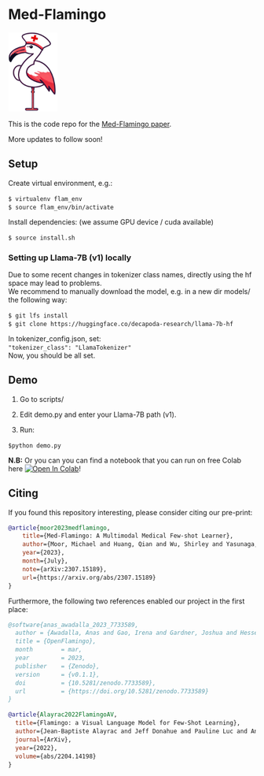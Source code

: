 # Med-Flamingo  

<img src="img/logo.png" width="100">

This is the code repo for the [Med-Flamingo paper](https://arxiv.org/abs/2307.15189).

More updates to follow soon! 



## Setup  

Create virtual environment, e.g.:  

```$ virtualenv flam_env```  
```$ source flam_env/bin/activate```  

Install dependencies: (we assume GPU device / cuda available) 

```$ source install.sh```  


### Setting up Llama-7B (v1) locally  

Due to some recent changes in tokenizer class names, directly using the hf space may lead to problems.  
We recommend to manually download the model, e.g. in a new dir models/ the following way:  

```$ git lfs install```  
```$ git clone https://huggingface.co/decapoda-research/llama-7b-hf```  

In tokenizer_config.json, set:  
```"tokenizer_class": "LlamaTokenizer"```  
Now, you should be all set.

## Demo  

1. Go to scripts/   

2. Edit demo.py and enter your Llama-7B path (v1).  

3. Run:

```$python demo.py``` 


**N.B:** Or you can you can find a notebook that you can run on free Colab here  [![Open In Colab](https://colab.research.google.com/assets/colab-badge.svg)](https://colab.research.google.com/github/Abir196/med-flamingo/blob/master/notebooks/Med_Flamingo_on_free_Colab.ipynb)!


## Citing  


If you found this repository interesting, please consider citing our pre-print:  

```bibtex
@article{moor2023medflamingo,
    title={Med-Flamingo: A Multimodal Medical Few-shot Learner},
    author={Moor, Michael and Huang, Qian and Wu, Shirley and Yasunaga, Michihiro and Zakka, Cyril and Dalmia, Yash and Reis, Eduardo Pontes and Rajpurkar, Pranav and Leskovec, Jure},
    year={2023},
    month={July},
    note={arXiv:2307.15189},
    url={https://arxiv.org/abs/2307.15189}
}  
```

Furthermore, the following two references enabled our project in the first place:  

```bibtex
@software{anas_awadalla_2023_7733589,
  author = {Awadalla, Anas and Gao, Irena and Gardner, Joshua and Hessel, Jack and Hanafy, Yusuf and Zhu, Wanrong and Marathe, Kalyani and Bitton, Yonatan and Gadre, Samir and Jitsev, Jenia and Kornblith, Simon and Koh, Pang Wei and Ilharco, Gabriel and Wortsman, Mitchell and Schmidt, Ludwig},
  title = {OpenFlamingo},
  month        = mar,
  year         = 2023,
  publisher    = {Zenodo},
  version      = {v0.1.1},
  doi          = {10.5281/zenodo.7733589},
  url          = {https://doi.org/10.5281/zenodo.7733589}
}
```

```bibtex
@article{Alayrac2022FlamingoAV,
  title={Flamingo: a Visual Language Model for Few-Shot Learning},
  author={Jean-Baptiste Alayrac and Jeff Donahue and Pauline Luc and Antoine Miech and Iain Barr and Yana Hasson and Karel Lenc and Arthur Mensch and Katie Millican and Malcolm Reynolds and Roman Ring and Eliza Rutherford and Serkan Cabi and Tengda Han and Zhitao Gong and Sina Samangooei and Marianne Monteiro and Jacob Menick and Sebastian Borgeaud and Andy Brock and Aida Nematzadeh and Sahand Sharifzadeh and Mikolaj Binkowski and Ricardo Barreira and Oriol Vinyals and Andrew Zisserman and Karen Simonyan},
  journal={ArXiv},
  year={2022},
  volume={abs/2204.14198}
}
```











 
